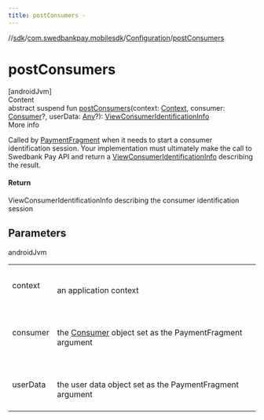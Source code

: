 ```yaml
---
title: postConsumers -
---
```

//[sdk](../../../index)/[com.swedbankpay.mobilesdk](../index)/[Configuration](index)/[postConsumers](post-consumers)



# postConsumers  
[androidJvm]  
Content  
abstract suspend fun [postConsumers](post-consumers)(context: [Context](https://developer.android.com/reference/kotlin/android/content/Context.html), consumer: [Consumer](../-consumer/index)?, userData: [Any](https://kotlinlang.org/api/latest/jvm/stdlib/kotlin/-any/index.html)?): [ViewConsumerIdentificationInfo](../-view-consumer-identification-info/index)  
More info  


Called by [PaymentFragment](../-payment-fragment/index) when it needs to start a consumer identification session. Your implementation must ultimately make the call to Swedbank Pay API and return a [ViewConsumerIdentificationInfo](../-view-consumer-identification-info/index) describing the result.



#### Return  


ViewConsumerIdentificationInfo describing the consumer identification session



## Parameters  
  
androidJvm  
  
| | |
|---|---|
| <a name="com.swedbankpay.mobilesdk/Configuration/postConsumers/#android.content.Context#com.swedbankpay.mobilesdk.Consumer?#kotlin.Any?/PointingToDeclaration/"></a>context| <a name="com.swedbankpay.mobilesdk/Configuration/postConsumers/#android.content.Context#com.swedbankpay.mobilesdk.Consumer?#kotlin.Any?/PointingToDeclaration/"></a><br><br>an application context<br><br>|
| <a name="com.swedbankpay.mobilesdk/Configuration/postConsumers/#android.content.Context#com.swedbankpay.mobilesdk.Consumer?#kotlin.Any?/PointingToDeclaration/"></a>consumer| <a name="com.swedbankpay.mobilesdk/Configuration/postConsumers/#android.content.Context#com.swedbankpay.mobilesdk.Consumer?#kotlin.Any?/PointingToDeclaration/"></a><br><br>the [Consumer](../-consumer/index) object set as the PaymentFragment argument<br><br>|
| <a name="com.swedbankpay.mobilesdk/Configuration/postConsumers/#android.content.Context#com.swedbankpay.mobilesdk.Consumer?#kotlin.Any?/PointingToDeclaration/"></a>userData| <a name="com.swedbankpay.mobilesdk/Configuration/postConsumers/#android.content.Context#com.swedbankpay.mobilesdk.Consumer?#kotlin.Any?/PointingToDeclaration/"></a><br><br>the user data object set as the PaymentFragment argument<br><br>|
  
  



